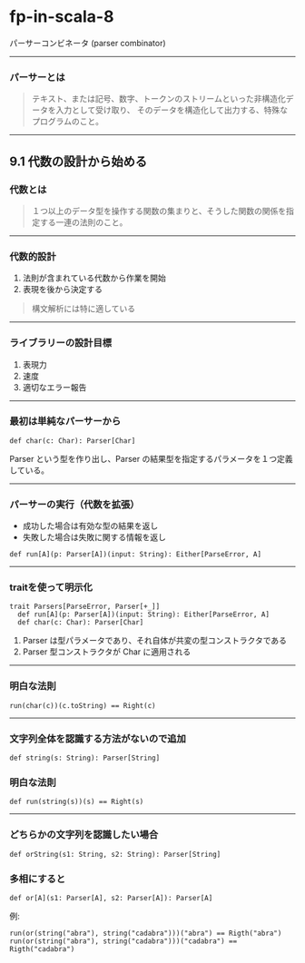 # fp-in-scala-8

パーサーコンビネータ
(parser combinator)

---

### パーサーとは

> テキスト、または記号、数字、トークンのストリームといった非構造化データを入力として受け取り、
そのデータを構造化して出力する、特殊なプログラムのこと。

---

## 9.1 代数の設計から始める

### 代数とは

> １つ以上のデータ型を操作する関数の集まりと、そうした関数の関係を指定する一連の法則のこと。

---

### 代数的設計

1. 法則が含まれている代数から作業を開始
2. 表現を後から決定する

>構文解析には特に適している

---

### ライブラリーの設計目標

1. 表現力
2. 速度
3. 適切なエラー報告

---

### 最初は単純なパーサーから

```
def char(c: Char): Parser[Char]

```

Parser という型を作り出し、Parser の結果型を指定するパラメータを１つ定義している。

---

### パーサーの実行（代数を拡張）

* 成功した場合は有効な型の結果を返し
* 失敗した場合は失敗に関する情報を返し

```
def run[A](p: Parser[A])(input: String): Either[ParseError, A]
```

---

### traitを使って明示化

```
trait Parsers[ParseError, Parser[+_]]
  def run[A](p: Parser[A])(input: String): Either[ParseError, A]
  def char(c: Char): Parser[Char]
```

1. Parser は型パラメータであり、それ自体が共変の型コンストラクタである
2. Parser 型コンストラクタが Char に適用される

---

### 明白な法則

```
run(char(c))(c.toString) == Right(c)
```

---

### 文字列全体を認識する方法がないので追加

```
def string(s: String): Parser[String]
```

### 明白な法則

```
def run(string(s))(s) == Right(s)
```

---

### どちらかの文字列を認識したい場合

```
def orString(s1: String, s2: String): Parser[String]
```

### 多相にすると

```
def or[A](s1: Parser[A], s2: Parser[A]): Parser[A]
```

例:

```
run(or(string("abra"), string("cadabra")))("abra") == Rigth("abra")
run(or(string("abra"), string("cadabra")))("cadabra") == Rigth("cadabra")
```
